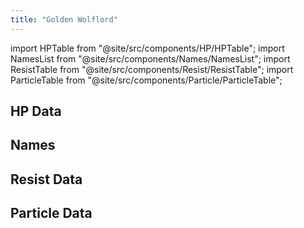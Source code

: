 ```yaml
---
title: "Golden Wolflord"
---
```


import HPTable from "@site/src/components/HP/HPTable";
import NamesList from "@site/src/components/Names/NamesList";
import ResistTable from "@site/src/components/Resist/ResistTable";
import ParticleTable from "@site/src/components/Particle/ParticleTable";

## HP Data

<HPTable item_key="goldenwolflord" data_src="enemy" />

## Names

<NamesList item_key="goldenwolflord" data_src="enemy" />

## Resist Data

<ResistTable item_key="goldenwolflord" data_src="enemy" />

## Particle Data

<ParticleTable item_key="goldenwolflord" data_src="enemy" />
